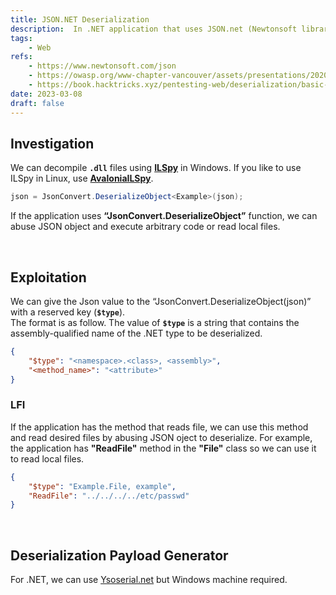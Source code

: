 ```yaml
---
title: JSON.NET Deserialization
description:  In .NET application that uses JSON.net (Newtonsoft library), we can inject arbitrary code or read local files by abusing JSON deserialization objects.
tags:
    - Web
refs:
    - https://www.newtonsoft.com/json
    - https://owasp.org/www-chapter-vancouver/assets/presentations/2020-05_Exploiting_and_Preventing_Deserialization_Vulnerabilities.pdf
    - https://book.hacktricks.xyz/pentesting-web/deserialization/basic-.net-deserialization-objectdataprovider-gadgets-expandedwrapper-and-json.net
date: 2023-03-08
draft: false
---
```


## Investigation

We can decompile **`.dll`** files using **[ILSpy](https://github.com/icsharpcode/ILSpy)** in Windows. If you like to use ILSpy in Linux, use **[AvaloniaILSpy](https://github.com/icsharpcode/AvaloniaILSpy)**.

```csharp
json = JsonConvert.DeserializeObject<Example>(json);
```

If the application uses **“JsonConvert.DeserializeObject”** function, we can abuse JSON object and execute arbitrary code or read local files.

<br />

## Exploitation

We can give the Json value to the “JsonConvert.DeserializeObject(json)” with a reserved key (**`$type`**).  
The format is as follow. The value of **`$type`** is a string that contains the assembly-qualified name of the .NET type to be deserialized. 

```json
{
	"$type": "<namespace>.<class>, <assembly>",
	"<method_name>": "<attribute>"
}
```

### LFI

If the application has the method that reads file, we can use this method and read desired files by abusing JSON oject to deserialize. For example, the application has **"ReadFile"** method in the **"File"** class so we can use it to read local files.

```json
{
	"$type": "Example.File, example",
	"ReadFile": "../../../../etc/passwd"
}
```

<br />

## Deserialization Payload Generator

For .NET, we can use [Ysoserial.net](https://github.com/pwntester/ysoserial.net) but Windows machine required.
